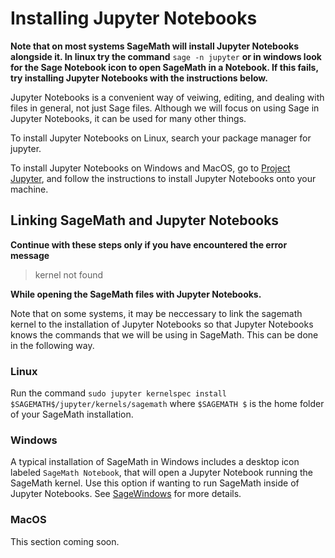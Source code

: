 # Installing Jupyter Notebooks

**Note that on most systems SageMath will install Jupyter Notebooks alongside it.  In linux 
try the command** `sage -n jupyter` **or in windows look for the Sage 
Notebook icon to open SageMath in a Notebook.  If this fails, try installing Jupyter Notebooks with the 
instructions below.**

Jupyter Notebooks is a convenient way of veiwing, editing, and dealing with files in general, not just 
Sage files.  Although we will focus on using Sage in 
Jupyter Notebooks, it can be used for many other things.  

To install Jupyter Notebooks on Linux, search your package manager for jupyter.

To install Jupyter Notebooks on Windows and MacOS, go to [Project Jupyter](https://jupyter.org/install), 
and follow the instructions to install Jupyter
Notebooks onto your machine.

## Linking SageMath and Jupyter Notebooks

**Continue with these steps only if you have encountered the error message** 

> kernel not found

**While opening the SageMath files with Jupyter Notebooks.**

Note that on some systems, it may be neccessary to link the sagemath kernel to the installation of Jupyter 
Notebooks so that Jupyter Notebooks knows the commands 
that we will be using in SageMath.  This can be done in the following way.  

### Linux

Run the command `sudo jupyter kernelspec install $SAGEMATH$/jupyter/kernels/sagemath` where `$SAGEMATH
$` is the home folder of your SageMath installation.  

### Windows

A typical installation of SageMath in Windows includes a desktop icon labeled `SageMath Notebook`, that 
will open a Jupyter Notebook running the SageMath kernel. 
Use this option if wanting to run SageMath inside of Jupyter Notebooks.  See 
[SageWindows](https://wiki.sagemath.org/SageWindows) for more details.

### MacOS

This section coming soon.
